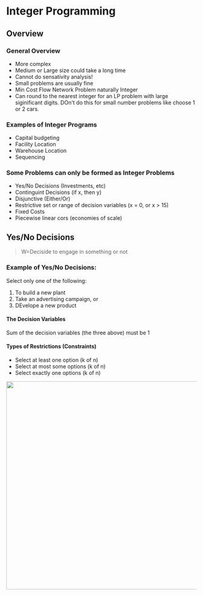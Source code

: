 # Integer Programming
> 

## Overview

### General Overview
* More complex
* Medium or Large size could take a long time
* Cannot do sensativity analysis!
* Small problems are usually fine
* Min Cost Flow Network Problem naturally Integer
* Can round to the nearest integer for an LP problem with large siginificant digits. DOn't do this for small number problems like choose 1 or 2 cars.


### Examples of Integer Programs
* Capital budgeting
* Facility Location
* Warehouse Location
* Sequencing

### Some Problems can only be formed as Integer Problems
* Yes/No Decisions (Investments, etc)
* Continguint Decisions (if x, then y)
* Disjunctive (Either/Or)
* Restrictive set or range of decision variables (x = 0, or x > 15)
* Fixed Costs
* Piecewise linear cors (economies of scale)

## Yes/No Decisions
> W=Deciside to engage in something or not

### Example of Yes/No Decisions:
Select only one of the following:
1. To build a new plant
2. Take an advertising campaign, or
3. DEvelope a new product

#### The Decision Variables
Sum of the decision variables (the three above) must be 1

#### Types of Restrictions (Constraints)
* Select at least one option (k of n)
* Select at most some options (k of n)
* Select exactly one options (k of n)

<img src = "Images/cons.png" width = 550> <br>
<!-- <img src = "Images/.png" width = 550> <br> -->